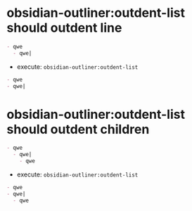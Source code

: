 # obsidian-outliner:outdent-list should outdent line

```md
- qwe
  - qwe|
```

- execute: `obsidian-outliner:outdent-list`

```md
- qwe
- qwe|
```

# obsidian-outliner:outdent-list should outdent children

```md
- qwe
  - qwe|
    - qwe
```

- execute: `obsidian-outliner:outdent-list`

```md
- qwe
- qwe|
  - qwe
```
